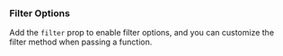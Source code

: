 ### Filter Options

Add the `filter` prop to enable filter options, and you can customize the filter method when passing a function.
